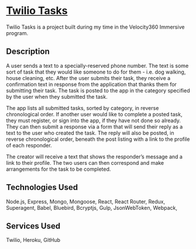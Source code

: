 # [Twilio Tasks](https://rpu-twilio-tasks.herokuapp.com/)

Twilio Tasks is a project built during my time in the Velocity360 Immersive program.

## Description 

A user sends a text to a specially-reserved phone number. The text is some sort of task that they would like someone to do for them - i.e. dog walking, house cleaning, etc. After the user submits their task, they receive a confirmation text in response from the application that thanks them for submitting their task. The task is posted to the app in the category specified by the user when they submitted the task.

The app lists all submitted tasks, sorted by category, in reverse chronological order. If another user would like to complete a posted task, they must register, or sign into the app, if they have not done so already. They can then submit a response via a form that will send their reply as a text to the user who created the task. The reply will also be posted, in reverse chronological order, beneath the post listing with a link to the profile of each responder.

The creator will receive a text that shows the responder’s message and a link to their profile. The two users can then correspond and make arrangements for the task to be completed.

## Technologies Used 

Node.js, Express, Mongo, Mongoose, React, React Router, Redux, Superagent, Babel, Bluebird, Bcryptjs, Gulp, JsonWebToken, Webpack, 

## Services Used 

Twilio, Heroku, GitHub